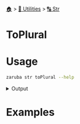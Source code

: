<!--startTocHeader-->
[🏠](../../README.md) > [🔧 Utilities](../README.md) > [🔠 Str](README.md)
# ToPlural
<!--endTocHeader-->

# Usage


```bash
zaruba str toPlural --help
```
 
<details>
<summary>Output</summary>
 
```````
Turn string into PascalCase

Usage:
  zaruba str toPlural <string> [flags]

Flags:
  -h, --help   help for toPlural
```````
</details>


# Examples



<!--startTocSubtopic-->
<!--endTocSubtopic-->